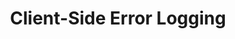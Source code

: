 ---
title: Client-Side Error Logging
authors:
- remy-bach
- rob-miller
intro: 'This article shows how to handle client-side error logging, a very useful practice that helps you better understand and discover issues that your users are having.'
layout: article
---